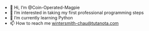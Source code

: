 - 👋 Hi, I’m @Coin-Operated-Magpie
- 👀 I’m interested in taking my first professional programming steps
- 🌱 I’m currently learning Python
- 📫 How to reach me wintersmith-chau@tutanota.com
